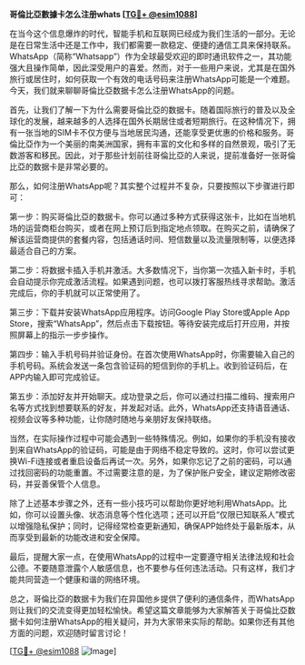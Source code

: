 **哥倫比亞數據卡怎么注册whats [[TG💪+ @esim1088](https://t.me/s/esim1088)]**

在当今这个信息爆炸的时代，智能手机和互联网已经成为我们生活的一部分。无论是在日常生活中还是工作中，我们都需要一款稳定、便捷的通信工具来保持联系。WhatsApp（简称“Whatsapp”）作为全球最受欢迎的即时通讯软件之一，其功能强大且操作简单，因此深受用户的喜爱。然而，对于一些用户来说，尤其是在国外旅行或居住时，如何获取一个有效的电话号码来注册WhatsApp可能是一个难题。今天，我们就来聊聊哥倫比亞数据卡怎么注册WhatsApp的问题。

首先，让我们了解一下为什么需要哥倫比亞的数据卡。随着国际旅行的普及以及全球化的发展，越来越多的人选择在国外长期居住或者短期旅行。在这种情况下，拥有一张当地的SIM卡不仅方便与当地居民沟通，还能享受更优惠的价格和服务。哥倫比亞作为一个美丽的南美洲国家，拥有丰富的文化和多样的自然景观，吸引了无数游客和移民。因此，对于那些计划前往哥倫比亞的人来说，提前准备好一张哥倫比亞的数据卡是非常必要的。

那么，如何注册WhatsApp呢？其实整个过程并不复杂，只要按照以下步骤进行即可：

第一步：购买哥倫比亞的数据卡。你可以通过多种方式获得这张卡，比如在当地机场的运营商柜台购买，或者在网上预订后到指定地点领取。在购买之前，请确保了解该运营商提供的套餐内容，包括通话时间、短信数量以及流量限制等，以便选择最适合自己的方案。

第二步：将数据卡插入手机并激活。大多数情况下，当你第一次插入新卡时，手机会自动提示你完成激活流程。如果遇到问题，也可以拨打客服热线寻求帮助。激活完成后，你的手机就可以正常使用了。

第三步：下载并安装WhatsApp应用程序。访问Google Play Store或Apple App Store，搜索“WhatsApp”，然后点击下载按钮。等待安装完成后打开应用，并按照屏幕上的指示一步步操作。

第四步：输入手机号码并验证身份。在首次使用WhatsApp时，你需要输入自己的手机号码。系统会发送一条包含验证码的短信到你的手机上。收到验证码后，在APP内输入即可完成验证。

第五步：添加好友并开始聊天。成功登录之后，你可以通过扫描二维码、搜索用户名等方式找到想要联系的好友，并发起对话。此外，WhatsApp还支持语音通话、视频会议等多种功能，让你随时随地与亲朋好友保持联络。

当然，在实际操作过程中可能会遇到一些特殊情况。例如，如果你的手机没有接收到来自WhatsApp的验证码，可能是由于网络不稳定导致的。这时，你可以尝试更换Wi-Fi连接或者重启设备后再试一次。另外，如果你忘记了之前的密码，可以通过找回密码的功能重置。不过需要注意的是，为了保护账户安全，建议定期修改密码，并妥善保管个人信息。

除了上述基本步骤之外，还有一些小技巧可以帮助你更好地利用WhatsApp。比如，你可以设置头像、状态消息等个性化选项；还可以开启“仅限已知联系人”模式以增强隐私保护；同时，记得经常检查更新通知，确保APP始终处于最新版本，从而享受到最新的功能改进和安全保障。

最后，提醒大家一点，在使用WhatsApp的过程中一定要遵守相关法律法规和社会公德。不要随意泄露个人敏感信息，也不要参与任何违法活动。只有这样，我们才能共同营造一个健康和谐的网络环境。

总之，哥倫比亞的数据卡为我们在异国他乡提供了便利的通信条件，而WhatsApp则让我们的交流变得更加轻松愉快。希望这篇文章能够为大家解答关于哥倫比亞数据卡如何注册WhatsApp的相关疑问，并为大家带来实际的帮助。如果你还有其他方面的问题，欢迎随时留言讨论！

[[TG💪+ @esim1088](https://t.me/s/esim1088) ![Image](https://i.postimg.cc/4NQfJmqS/Snipaste-2025-05-13-00-14-12.png)]